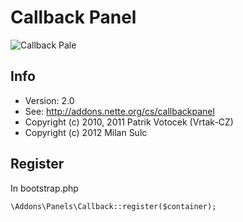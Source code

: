 # Callback Panel

![Callback Pale](https://raw.github.com/f3l1x/nette-plugins/master/CallbackPanel/callback.png)

## Info

* Version: 2.0
* See: http://addons.nette.org/cs/callbackpanel
* Copyright (c) 2010, 2011 Patrik Votocek (Vrtak-CZ)
* Copyright (c) 2012 Milan Sulc 

## Register

In bootstrap.php

	\Addons\Panels\Callback::register($container);